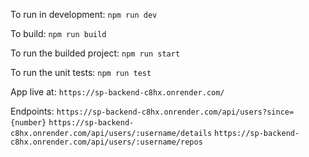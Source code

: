 To run in development:
`npm run dev`

To build:
`npm run build`

To run the builded project:
`npm run start`

To run the unit tests:
`npm run test`

App live at: 
`https://sp-backend-c8hx.onrender.com/`

Endpoints:
`https://sp-backend-c8hx.onrender.com/api/users?since={number}`
`https://sp-backend-c8hx.onrender.com/api/users/:username/details`
`https://sp-backend-c8hx.onrender.com/api/users/:username/repos`